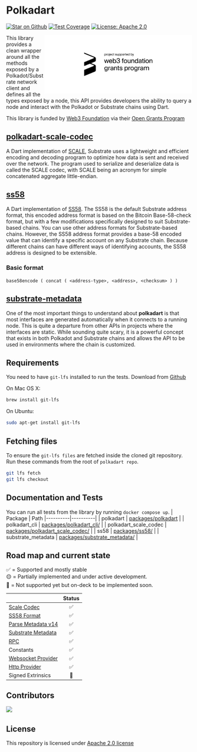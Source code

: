 # **Polkadart**

[![Star on Github](https://img.shields.io/github/stars/leonardocustodio/polkadart.svg?style=flat&logo=github&colorB=deeppink&label=stars)](https://github.com/leonardocustodio/polkadart)
[![Test Coverage](https://codecov.io/gh/leonardocustodio/polkadart/graph/badge.svg?token=HG3K4LW5UN)](https://codecov.io/gh/leonardocustodio/polkadart)
[![License: Apache 2.0](https://img.shields.io/badge/license-Apache%202.0-purple.svg)](https://www.apache.org/licenses/LICENSE-2.0) <!-- markdown-link-check-disable-line -->

<img align="right" width="400" src="https://raw.githubusercontent.com/w3f/Grants-Program/00855ef70bc503433dc9fccc057c2f66a426a82b/static/img/badge_black.svg" />

This library provides a clean wrapper around all the methods exposed by a Polkadot/Substrate network client and defines all the types exposed by a node, this API provides developers the ability to query a node and interact with the Polkadot or Substrate chains using Dart.

This library is funded by [Web3 Foundation](https://web3.foundation/) via their [Open Grants Program](https://github.com/w3f/Open-Grants-Program)

## [polkadart-scale-codec](./packages/polkadart_scale_codec/)

A Dart implementation of [SCALE](https://docs.substrate.io/reference/scale-codec/), Substrate uses a lightweight and efficient encoding and decoding program to optimize how data is sent and received over the network. The program used to serialize and deserialize data is called the SCALE codec, with SCALE being an acronym for simple concatenated aggregate little-endian.

## [ss58](./packages/ss58/)

A Dart implementation of [SS58](https://docs.substrate.io/reference/address-formats/). The SS58 is the default Substrate address format, this encoded address format is based on the Bitcoin Base-58-check format, but with a few modifications specifically designed to suit Substrate-based chains. You can use other address formats for Substrate-based chains. However, the SS58 address format provides a base-58 encoded value that can identify a specific account on any Substrate chain. Because different chains can have different ways of identifying accounts, the SS58 address is designed to be extensible.

### Basic format

```
base58encode ( concat ( <address-type>, <address>, <checksum> ) )
```

## [substrate-metadata](./packages/substrate_metadata/)

One of the most important things to understand about **polkadart** is that most interfaces are generated automatically when it connects to a running node. This is quite a departure from other APIs in projects where the interfaces are static. While sounding quite scary, it is a powerful concept that exists in both Polkadot and Substrate chains and allows the API to be used in environments where the chain is customized.

## Requirements

You need to have `git-lfs` installed to run the tests. Download from [Github](https://git-lfs.github.com)

On Mac OS X:

```bash
brew install git-lfs
```

On Ubuntu:

```bash
sudo apt-get install git-lfs
```

## Fetching files

To ensure the `git-lfs files` are fetched inside the cloned git repository. Run these commands from the root of `polkadart repo`.

```bash
git lfs fetch
git lfs checkout
```

## Documentation and Tests

You can run all tests from the library by running `docker compose up`.
| Package | Path
|----------|----------|
| polkadart | [packages/polkadart](./packages/polkadart) |
| polkadart_cli | [packages/polkadart_cli/](./packages/polkadart_cli/) |
| polkadart_scale_codec | [packages/polkadart_scale_codec/](./packages/polkadart_scale_codec/) |
| ss58 | [packages/ss58/](./packages/ss58/) |
| substrate_metadata | [packages/substrate_metadata/](./packages/substrate_metadata/) |

## Road map and current state

✅ = Supported and mostly stable<br/>
🟡 = Partially implemented and under active development.<br/>
🔴 = Not supported yet but on-deck to be implemented soon.

|                                                                                            | Status |
| ------------------------------------------------------------------------------------------ | :----: |
| [Scale Codec](./packages/polkadart_scale_codec/)                                           |   ✅    |
| [SS58 Format](./packages/ss58/)                                                            |   ✅    |
| [Parse Metadata v14](./packages/substrate_metadata/lib/core/metadata_decoder.dart)         |   ✅    |
| [Substrate Metadata](./packages/substrate_metadata/lib/definitions/metadata/metadata.dart) |   ✅    |
| [RPC](./packages/polkadart/lib/apis/apis.dart)                                             |   ✅    |
| Constants                                                                                  |   ✅    |
| [Websocket Provider](./packages/polkadart/lib/provider.dart)                               |   ✅    |
| [Http Provider](./packages/polkadart/lib/provider.dart)                                    |   ✅    |
| Signed Extrinsics                                                                          |   🔴    |


## Contributors

<a href="https://github.com/leonardocustodio/polkadart/graphs/contributors">
  <img src="https://contrib.rocks/image?repo=leonardocustodio/polkadart" />
</a>

## **License**

This repository is licensed under [Apache 2.0 license](https://github.com/leonardocustodio/polkadart/blob/main/LICENSE)
